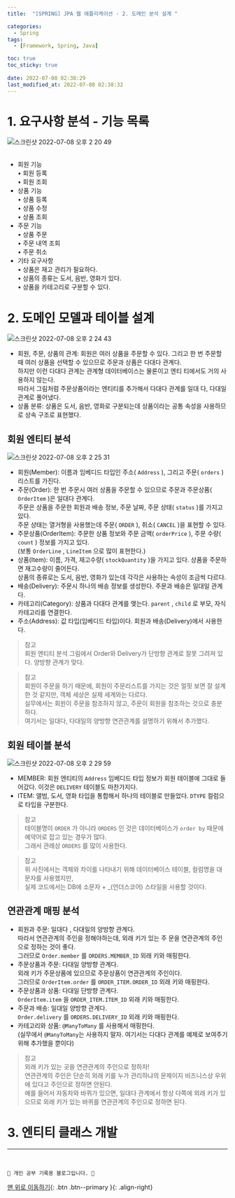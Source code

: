 ```yaml
---
title:  "[SPRING] JPA 웹 애플리케이션 - 2. 도메인 분석 설계 "

categories:
  - Spring
tags:
  - [Framework, Spring, Java]

toc: true
toc_sticky: true
 
date: 2022-07-08 02:38:29
last_modified_at: 2022-07-08 02:38:32
---
```


# 1. 요구사항 분석 - 기능 목록
![스크린샷 2022-07-08 오후 2 20 49](https://user-images.githubusercontent.com/59405576/177922408-29578133-250a-4f61-8f59-7e490ae206f1.png)<br><br>
- 회원 기능<br>
• 회원 등록<br>
• 회원 조회
- 상품 기능<br>
• 상품 등록<br>
• 상품 수정<br>
• 상품 조회
- 주문 기능 <br>
• 상품 주문<br>
• 주문 내역 조회<br>
• 주문 취소
- 기타 요구사항<br>
• 상품은 재고 관리가 필요하다.<br>
• 상품의 종류는 도서, 음반, 영화가 있다. <br>
• 상품을 카테고리로 구분할 수 있다.

# 2. 도메인 모델과 테이블 설계
![스크린샷 2022-07-08 오후 2 24 43](https://user-images.githubusercontent.com/59405576/177922840-127875e2-73bc-491e-b680-f233f4179c13.png)
- 회원, 주문, 상품의 관계: 회원은 여러 상품을 주문할 수 있다. 그리고 한 번 주문할 때 여러 상품을 선택할 수 있으므로 주문과 상품은 다대다 관계다. <br>
하지만 이런 다대다 관계는 관계형 데이터베이스는 물론이고 엔티 티에서도 거의 사용하지 않는다. <br>
따라서 그림처럼 주문상품이라는 엔티티를 추가해서 다대다 관계를 일대 다, 다대일 관계로 풀어냈다.
- 상품 분류: 상품은 도서, 음반, 영화로 구분되는데 상품이라는 공통 속성을 사용하므로 상속 구조로 표현했다.
## 회원 엔티티 분석
![스크린샷 2022-07-08 오후 2 25 31](https://user-images.githubusercontent.com/59405576/177922922-ed940a69-6384-4549-8946-7a80e56e72b9.png)
- 회원(Member): 이름과 임베디드 타입인 주소( `Address` ), 그리고 주문( `orders` ) 리스트를 가진다.
- 주문(Order): 한 번 주문시 여러 상품을 주문할 수 있으므로 주문과 주문상품( `OrderItem` )은 일대다 관계다. <br>
주문은 상품을 주문한 회원과 배송 정보, 주문 날짜, 주문 상태( `status` )를 가지고 있다. <br>
주문 상태는 열거형을 사용했는데 주문( `ORDER` ), 취소( `CANCEL` )을 표현할 수 있다.
- 주문상품(OrderItem): 주문한 상품 정보와 주문 금액( `orderPrice` ), 주문 수량( `count` ) 정보를 가지고 있다. <br>
(보통 `OrderLine` , `LineItem` 으로 많이 표현한다.)
- 상품(Item): 이름, 가격, 재고수량( `stockQuantity` )을 가지고 있다. 상품을 주문하면 재고수량이 줄어든다. <br>
상품의 종류로는 도서, 음반, 영화가 있는데 각각은 사용하는 속성이 조금씩 다르다.
- 배송(Delivery): 주문시 하나의 배송 정보를 생성한다. 주문과 배송은 일대일 관계다. 
- 카테고리(Category): 상품과 다대다 관계를 맺는다. `parent` , `child` 로 부모, 자식 카테고리를 연결한다.
- 주소(Address): 값 타입(임베디드 타입)이다. 회원과 배송(Delivery)에서 사용한다.

> 참고<br>
회원 엔티티 분석 그림에서 Order와 Delivery가 단방향 관계로 잘못 그려져 있다. 양방향 관계가 맞다.

> 참고<br>
회원이 주문을 하기 때문에, 회원이 주문리스트를 가지는 것은 얼핏 보면 잘 설계한 것 같지만, 객체 세상은 실제 세계와는 다르다. <br>
실무에서는 회원이 주문을 참조하지 않고, 주문이 회원을 참조하는 것으로 충분하다. <br>
여기서는 일대다, 다대일의 양방향 연관관계를 설명하기 위해서 추가했다.

## 회원 테이블 분석
![스크린샷 2022-07-08 오후 2 29 59](https://user-images.githubusercontent.com/59405576/177923382-986f9ac6-37a9-4c5d-b664-a004b7d8df3f.png)

- MEMBER: 회원 엔티티의 `Address` 임베디드 타입 정보가 회원 테이블에 그대로 들어갔다. 이것은 `DELIVERY` 테이블도 마찬가지다.
- ITEM: 앨범, 도서, 영화 타입을 통합해서 하나의 테이블로 만들었다. `DTYPE` 컬럼으로 타입을 구분한다.

> 참고<br>
테이블명이 `ORDER` 가 아니라 `ORDERS` 인 것은 데이터베이스가 `order by` 때문에 예약어로 잡고 있는 경우가 많다. <br>
그래서 관례상 `ORDERS` 를 많이 사용한다.

> 참고<br>
위 사진에서는 객체와 차이를 나타내기 위해 데이터베이스 테이블, 컬럼명을 대문자를 사용했지만,<br>
실제 코드에서는 DB에 소문자 + _(언더스코어) 스타일을 사용할 것이다.

## 연관관계 매핑 분석
- 회원과 주문: 일대다 , 다대일의 양방향 관계다. <br>
따라서 연관관계의 주인을 정해야하는데, 외래 키가 있는 주 문을 연관관계의 주인으로 정하는 것이 좋다. <br>
그러므로 `Order.member` 를 `ORDERS.MEMBER_ID` 외래 키와 매핑한다.
- 주문상품과 주문: 다대일 양방향 관계다. <br>
외래 키가 주문상품에 있으므로 주문상품이 연관관계의 주인이다. <br>
그러므로 `OrderItem.order` 를 `ORDER_ITEM.ORDER_ID` 외래 키와 매핑한다.
- 주문상품과 상품: 다대일 단방향 관계다. <br>
`OrderItem.item` 을 `ORDER_ITEM.ITEM_ID` 외래 키와 매핑한다.
- 주문과 배송: 일대일 양방향 관계다. <br>
`Order.delivery` 를 `ORDERS.DELIVERY_ID` 외래 키와 매핑한다. 
- 카테고리와 상품: `@ManyToMany` 를 사용해서 매핑한다.<br>
(실무에서 `@ManyToMany`는 사용하지 말자. 여기서는 다대다 관계를 예제로 보여주기 위해 추가했을 뿐이다)

> 참고<br>
외래 키가 있는 곳을 연관관계의 주인으로 정하자!<br>
연관관계의 주인은 단순히 외래 키를 누가 관리하냐의 문제이지 비즈니스상 우위에 있다고 주인으로 정하면 안된다. <br>
예를 들어서 자동차와 바퀴가 있으면, 일대다 관계에서 항상 다쪽에 외래 키가 있으므로 외래 키가 있는 바퀴를 연관관계의 주인으로 정하면 된다. 

# 3. 엔티티 클래스 개발





***
<br>

    💛 개인 공부 기록용 블로그입니다. 👻

[맨 위로 이동하기](#){: .btn .btn--primary }{: .align-right}